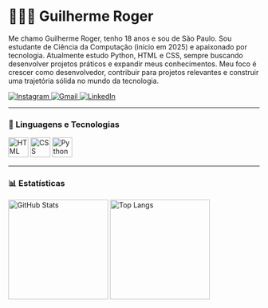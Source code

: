 # 👨🏻‍💻 Guilherme Roger

Me chamo Guilherme Roger, tenho 18 anos e sou de São Paulo. Sou estudante de Ciência da Computação (início em 2025) e apaixonado por tecnologia. Atualmente estudo Python, HTML e CSS, sempre buscando desenvolver projetos práticos e expandir meus conhecimentos. Meu foco é crescer como desenvolvedor, contribuir para projetos relevantes e construir uma trajetória sólida no mundo da tecnologia.

<p align="left">
  <a href="https://www.instagram.com/eai_rogerzs/">
     <img alt="Instagram" src="https://img.shields.io/badge/-Instagram-%23E4405F?style=for-the-badge&logo=instagram&logoColor=white"/>
  </a>
  <a href="mailto:guilhermerogerr@gmail.com">
    <img alt="Gmail" src="https://img.shields.io/badge/Gmail-D14836?style=for-the-badge&logo=gmail&logoColor=white"/>
  </a>
  <a href="https://www.linkedin.com/in/guilherme-roger-395958369/">
    <img alt="LinkedIn" src="https://img.shields.io/badge/LinkedIn-0077B5?style=for-the-badge&logo=linkedin&logoColor=white"/>
  </a>
</p>

---

### 🤖 Linguagens e Tecnologias

<p align="left">
  <img alt="HTML" title="HTML" width="40px" src="https://cdn.jsdelivr.net/gh/devicons/devicon/icons/html5/html5-original.svg"/>
  <img alt="CSS" title="CSS" width="40px" src="https://cdn.jsdelivr.net/gh/devicons/devicon/icons/css3/css3-original.svg"/>
  <img alt="Python" title="Python" width="40px" src="https://cdn.jsdelivr.net/gh/devicons/devicon/icons/python/python-original.svg"/>
</p>

---

### 📊 Estatísticas

<p>
  <img alt="GitHub Stats" height="200" src="https://github-readme-stats.vercel.app/api?username=guilhermerogerr&show_icons=true&theme=transparent"/>
  <img alt="Top Langs" height="200" src="https://github-readme-stats.vercel.app/api/top-langs/?username=guilhermerogerr&layout=donut&theme=transparent"/>
</p>
